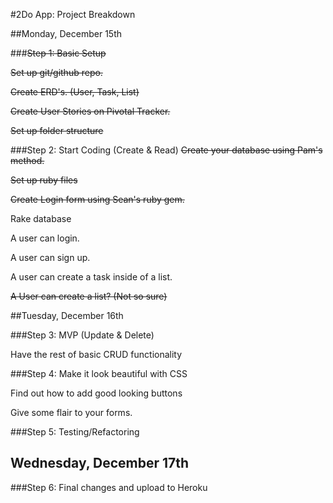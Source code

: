 #2Do App: Project Breakdown

##Monday, December 15th

###~~Step 1: Basic Setup~~

~~Set up git/github repo.~~

~~Create ERD's. (User, Task, List)~~

~~Create User Stories on Pivotal Tracker.~~

~~Set up folder structure~~

###Step 2: Start Coding (Create & Read)
~~Create your database using Pam's method.~~

~~Set up ruby files~~

~~Create Login form using Sean's ruby gem.~~

Rake database

A user can login.

A user can sign up.

A user can create a task inside of a list.

~~A User can create a list? (Not so sure)~~

##Tuesday, December 16th

###Step 3: MVP (Update & Delete)

Have the rest of basic CRUD functionality

###Step 4: Make it look beautiful with CSS

Find out how to add good looking buttons

Give some flair to your forms.

###Step 5: Testing/Refactoring

## Wednesday, December 17th

###Step 6: Final changes and upload to Heroku
